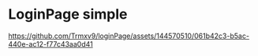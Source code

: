 # LoginPage simple

https://github.com/Trmxv9/loginPage/assets/144570510/061b42c3-b5ac-440e-ac12-f77c43aa0d41
